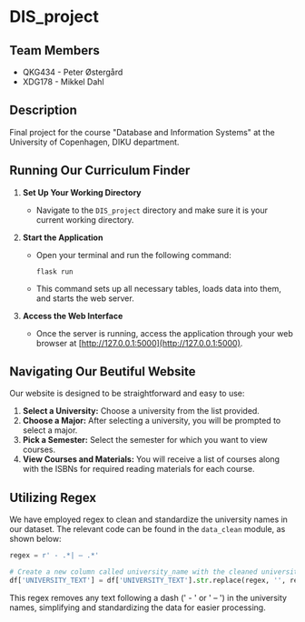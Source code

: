 # DIS_project

## Team Members
- QKG434 - Peter Østergård
- XDG178 - Mikkel Dahl

## Description
Final project for the course "Database and Information Systems" at the University of Copenhagen, DIKU department.

## Running Our Curriculum Finder

1. **Set Up Your Working Directory**
   - Navigate to the `DIS_project` directory and make sure it is your current working directory.

2. **Start the Application**
   - Open your terminal and run the following command:
     ```
     flask run
     ```
   - This command sets up all necessary tables, loads data into them, and starts the web server.

3. **Access the Web Interface**
   - Once the server is running, access the application through your web browser at [http://127.0.0.1:5000](http://127.0.0.1:5000).

## Navigating Our Beutiful Website

Our website is designed to be straightforward and easy to use:
1. **Select a University:** Choose a university from the list provided.
2. **Choose a Major:** After selecting a university, you will be prompted to select a major.
3. **Pick a Semester:** Select the semester for which you want to view courses.
4. **View Courses and Materials:** You will receive a list of courses along with the ISBNs for required reading materials for each course.

## Utilizing Regex

We have employed regex to clean and standardize the university names in our dataset. The relevant code can be found in the `data_clean` module, as shown below:

```python
regex = r' - .*| – .*'

# Create a new column called university_name with the cleaned university names
df['UNIVERSITY_TEXT'] = df['UNIVERSITY_TEXT'].str.replace(regex, '', regex=True)
```

This regex removes any text following a dash (' - ' or ' – ') in the university names, simplifying and standardizing the data for easier processing.